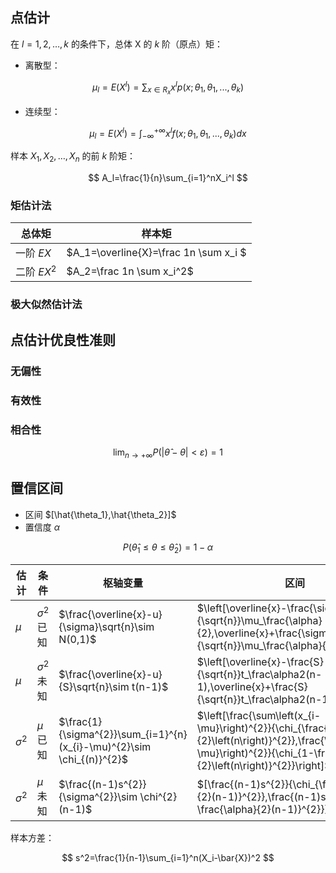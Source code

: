 ## 点估计

在 $l=1,2,\dots,k$ 的条件下，总体 X 的 $k$ 阶（原点）矩：

- 离散型：

$$
\mu_l=E\left(X^l\right)=\sum_{x\in R_x}x^lp(x;\theta_1,\theta_1,...,\theta_k)
$$

- 连续型：

$$
\mu_l=E\left(X^l\right)=\int_{-\infty}^{+\infty}x^lf(x;\theta_1,\theta_1,...,\theta_k)dx
$$

样本 $X_1,X_2,\dots,X_n$ 的前 $k$ 阶矩：

$$
A_l=\frac{1}{n}\sum_{i=1}^nX_i^l
$$

### 矩估计法

| 总体矩      | 样本矩                                |
| ----------- | ------------------------------------- |
| 一阶 $EX$   | $A_1=\overline{X}=\frac 1n \sum x_i $ |
| 二阶 $EX^2$ | $A_2=\frac 1n \sum x_i^2$             |

### 极大似然估计法

## 点估计优良性准则

### 无偏性

### 有效性

### 相合性

$$
\lim_{n\to+\infty}P(|\widehat{\theta}-\theta|<\varepsilon)=1
$$

## 置信区间

- 区间 $[\hat{\theta_1},\hat{\theta_2}]$
- 置信度 $\alpha$

$$
P(\widehat{\theta}_{1}\leq\theta\leq\widehat{\theta}_{2})=1-\alpha
$$

| 估计       | 条件            | 枢轴变量                                                     | 区间                                                         |
| ---------- | --------------- | ------------------------------------------------------------ | ------------------------------------------------------------ |
| $\mu$      | $\sigma^2$ 已知 | $\frac{\overline{x}-u}{\sigma}\sqrt{n}\sim N(0,1)$           | $\left[\overline{x}-\frac{\sigma}{\sqrt{n}}\mu_\frac{\alpha}{2},\overline{x}+\frac{\sigma}{\sqrt{n}}\mu_\frac{\alpha}{2}\right]$ |
| $\mu$      | $\sigma^2$ 未知 | $\frac{\overline{x}-u}{S}\sqrt{n}\sim t(n-1)$                | $\left[\overline{x}-\frac{S}{\sqrt{n}}t_\frac\alpha2(n-1),\overline{x}+\frac{S}{\sqrt{n}}t_\frac\alpha2(n-1)\right]$ |
| $\sigma^2$ | $\mu$ 已知      | $\frac{1}{\sigma^{2}}\sum_{i=1}^{n}(x_{i}-\mu)^{2}\sim \chi_{(n)}^{2}$ | $\left[\frac{\sum\left(x_{i-\mu}\right)^{2}}{\chi_{\frac{\alpha}{2}\left(n\right)}^{2}},\frac{\sum\left(x_{i-\mu}\right)^{2}}{\chi_{1-\frac{\alpha}{2}\left(n\right)}^{2}}\right]$ |
| $\sigma^2$ | $\mu$ 未知      | $\frac{(n-1)s^{2}}{\sigma^{2}}\sim \chi^{2}(n-1)$            | $[\frac{(n-1)s^{2}}{\chi_{\frac{\alpha}{2}(n-1)}^{2}},\frac{(n-1)s^{2}}{\chi_{1-\frac{\alpha}{2}(n-1)}^{2}}]$ |

样本方差：

$$
s^2=\frac{1}{n-1}\sum_{i=1}^n(X_i-\bar{X})^2
$$

